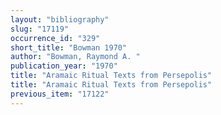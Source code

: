 ```yaml
---
layout: "bibliography"
slug: "17119"
occurrence_id: "329"
short_title: "Bowman 1970"
author: "Bowman, Raymond A. "
publication_year: "1970"
title: "Aramaic Ritual Texts from Persepolis"
title: "Aramaic Ritual Texts from Persepolis"
previous_item: "17122"
---
```

